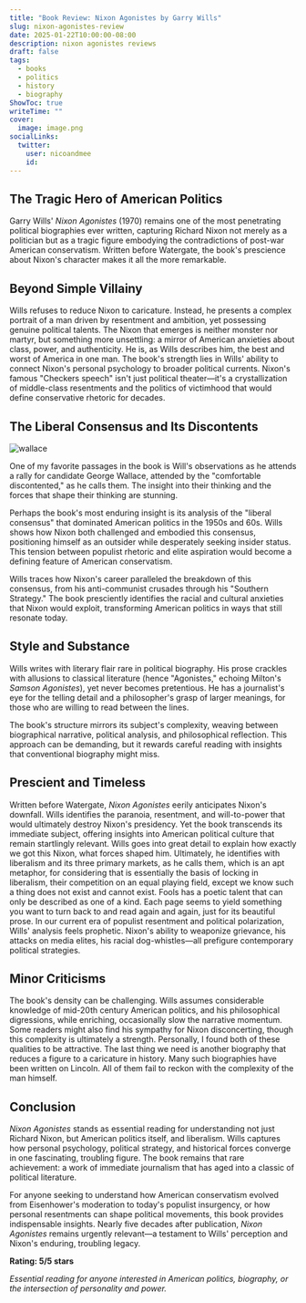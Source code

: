 ```yaml
---
title: "Book Review: Nixon Agonistes by Garry Wills"
slug: nixon-agonistes-review
date: 2025-01-22T10:00:00-08:00
description: nixon agonistes reviews
draft: false
tags:
  - books
  - politics
  - history
  - biography
ShowToc: true
writeTime: ""
cover:
  image: image.png
socialLinks:
  twitter:
    user: nicoandmee
    id:
---
```


## The Tragic Hero of American Politics

Garry Wills' _Nixon Agonistes_ (1970) remains one of the most penetrating political biographies ever written, capturing Richard Nixon not merely as a politician but as a tragic figure embodying the contradictions of post-war American conservatism. Written before Watergate, the book's prescience about Nixon's character makes it all the more remarkable.

## Beyond Simple Villainy

Wills refuses to reduce Nixon to caricature. Instead, he presents a complex portrait of a man driven by resentment and ambition, yet possessing genuine political talents. The Nixon that emerges is neither monster nor martyr, but something more unsettling: a mirror of American anxieties about class, power, and authenticity. He is, as Wills describes him, the best and worst of America in one man. The book's strength lies in Wills' ability to connect Nixon's personal psychology to broader political currents. Nixon's famous "Checkers speech" isn't just political theater—it's a crystallization of middle-class resentments and the politics of victimhood that would define conservative rhetoric for decades.

## The Liberal Consensus and Its Discontents

![wallace](https://i.imgur.com/oxE2Zet.png)

One of my favorite passages in the book is Will's observations as he attends a rally for candidate George Wallace, attended by the "comfortable discontented," as he calls them. The insight into their thinking and the forces that shape their thinking are stunning.

Perhaps the book's most enduring insight is its analysis of the "liberal consensus" that dominated American politics in the 1950s and 60s. Wills shows how Nixon both challenged and embodied this consensus, positioning himself as an outsider while desperately seeking insider status. This tension between populist rhetoric and elite aspiration would become a defining feature of American conservatism.

Wills traces how Nixon's career paralleled the breakdown of this consensus, from his anti-communist crusades through his "Southern Strategy." The book presciently identifies the racial and cultural anxieties that Nixon would exploit, transforming American politics in ways that still resonate today.

## Style and Substance

Wills writes with literary flair rare in political biography. His prose crackles with allusions to classical literature (hence "Agonistes," echoing Milton's _Samson Agonistes_), yet never becomes pretentious. He has a journalist's eye for the telling detail and a philosopher's grasp of larger meanings, for those who are willing to read between the lines.

The book's structure mirrors its subject's complexity, weaving between biographical narrative, political analysis, and philosophical reflection. This approach can be demanding, but it rewards careful reading with insights that conventional biography might miss.

## Prescient and Timeless

Written before Watergate, _Nixon Agonistes_ eerily anticipates Nixon's downfall. Wills identifies the paranoia, resentment, and will-to-power that would ultimately destroy Nixon's presidency. Yet the book transcends its immediate subject, offering insights into American political culture that remain startlingly relevant. Wills goes into great detail to explain how exactly we got this Nixon, what forces shaped him. Ultimately, he identifies with liberalism and its three primary markets, as he calls them, which is an apt metaphor, for considering that is essentially the basis of locking in liberalism, their competition on an equal playing field, except we know such a thing does not exist and cannot exist. Fools has a poetic talent that can only be described as one of a kind. Each page seems to yield something you want to turn back to and read again and again, just for its beautiful prose. In our current era of populist resentment and political polarization, Wills' analysis feels prophetic. Nixon's ability to weaponize grievance, his attacks on media elites, his racial dog-whistles—all prefigure contemporary political strategies.

## Minor Criticisms

The book's density can be challenging. Wills assumes considerable knowledge of mid-20th century American politics, and his philosophical digressions, while enriching, occasionally slow the narrative momentum. Some readers might also find his sympathy for Nixon disconcerting, though this complexity is ultimately a strength. Personally, I found both of these qualities to be attractive. The last thing we need is another biography that reduces a figure to a caricature in history. Many such biographies have been written on Lincoln. All of them fail to reckon with the complexity of the man himself.

## Conclusion

_Nixon Agonistes_ stands as essential reading for understanding not just Richard Nixon, but American politics itself, and liberalism. Wills captures how personal psychology, political strategy, and historical forces converge in one fascinating, troubling figure. The book remains that rare achievement: a work of immediate journalism that has aged into a classic of political literature.

For anyone seeking to understand how American conservatism evolved from Eisenhower's moderation to today's populist insurgency, or how personal resentments can shape political movements, this book provides indispensable insights. Nearly five decades after publication, _Nixon Agonistes_ remains urgently relevant—a testament to Wills' perception and Nixon's enduring, troubling legacy.

**Rating: 5/5 stars**

_Essential reading for anyone interested in American politics, biography, or the intersection of personality and power._
